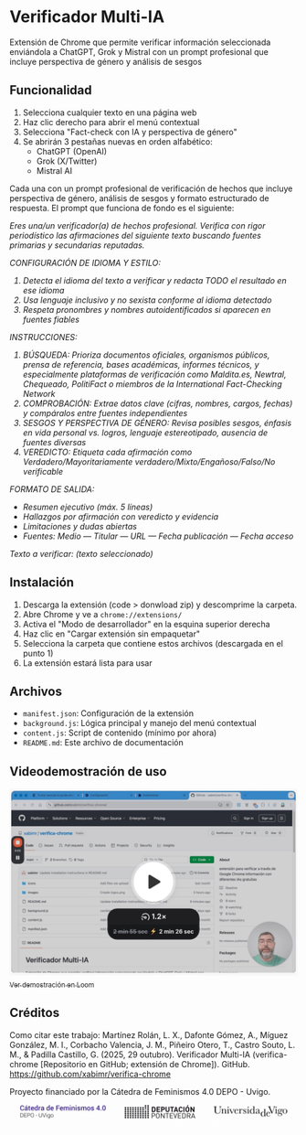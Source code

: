 # Verificador Multi-IA

Extensión de Chrome que permite verificar información seleccionada enviándola a ChatGPT, Grok y Mistral con un prompt profesional que incluye perspectiva de género y análisis de sesgos

## Funcionalidad

1. Selecciona cualquier texto en una página web
2. Haz clic derecho para abrir el menú contextual
3. Selecciona "Fact-check con IA y perspectiva de género"
4. Se abrirán 3 pestañas nuevas en orden alfabético:
   - ChatGPT (OpenAI)
   - Grok (X/Twitter)
   - Mistral AI

Cada una con un prompt profesional de verificación de hechos que incluye perspectiva de género, análisis de sesgos y formato estructurado de respuesta.
El prompt que funciona de fondo es el siguiente:

<em>
Eres una/un verificador(a) de hechos profesional. Verifica con rigor periodístico las afirmaciones del siguiente texto buscando fuentes primarias y secundarias reputadas.

CONFIGURACIÓN DE IDIOMA Y ESTILO:
1) Detecta el idioma del texto a verificar y redacta TODO el resultado en ese idioma
2) Usa lenguaje inclusivo y no sexista conforme al idioma detectado
3) Respeta pronombres y nombres autoidentificados si aparecen en fuentes fiables

INSTRUCCIONES:
1) BÚSQUEDA: Prioriza documentos oficiales, organismos públicos, prensa de referencia, bases académicas, informes técnicos, y especialmente plataformas de verificación como Maldita.es, Newtral, Chequeado, PolitiFact o miembros de la International Fact-Checking Network
2) COMPROBACIÓN: Extrae datos clave (cifras, nombres, cargos, fechas) y compáralos entre fuentes independientes
3) SESGOS Y PERSPECTIVA DE GÉNERO: Revisa posibles sesgos, énfasis en vida personal vs. logros, lenguaje estereotipado, ausencia de fuentes diversas
4) VEREDICTO: Etiqueta cada afirmación como Verdadero/Mayoritariamente verdadero/Mixto/Engañoso/Falso/No verificable

FORMATO DE SALIDA:
- Resumen ejecutivo (máx. 5 líneas)
- Hallazgos por afirmación con veredicto y evidencia
- Limitaciones y dudas abiertas
- Fuentes: Medio — Titular — URL — Fecha publicación — Fecha acceso

Texto a verificar: (texto seleccionado)
</em>

## Instalación

1. Descarga la extensión (code > donwload zip) y descomprime la carpeta.
2. Abre Chrome y ve a `chrome://extensions/`
3. Activa el "Modo de desarrollador" en la esquina superior derecha
4. Haz clic en "Cargar extensión sin empaquetar"
5. Selecciona la carpeta que contiene estos archivos (descargada en el punto 1)
6. La extensión estará lista para usar

## Archivos

- `manifest.json`: Configuración de la extensión
- `background.js`: Lógica principal y manejo del menú contextual
- `content.js`: Script de contenido (mínimo por ahora)
- `README.md`: Este archivo de documentación

## Videodemostración de uso

[<img src="images/video_thumbnail.jpg" alt="Ver demostración en Loom" width="700"><br><sub>Ver demostración en Loom</sub>](https://www.loom.com/share/TU_ID_DE_LOOM)


## Créditos
Como citar este trabajo:
Martínez Rolán, L. X., Dafonte Gómez, A., Míguez González, M. I., Corbacho Valencia, J. M.,  Piñeiro Otero, T., Castro Souto, L. M., & Padilla Castillo, G. (2025, 29 outubro). Verificador Multi-IA (verifica-chrome [Repositorio en GitHub; extensión de Chrome]). GitHub. https://github.com/xabimr/verifica-chrome


Proyecto financiado por la Cátedra de Feminismos 4.0 DEPO - Uvigo.
![Logo Verificador Multi-IA](images/logos.png)
